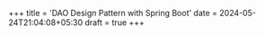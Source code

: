 +++
title = 'DAO Design Pattern with Spring Boot'
date = 2024-05-24T21:04:08+05:30
draft = true
+++


